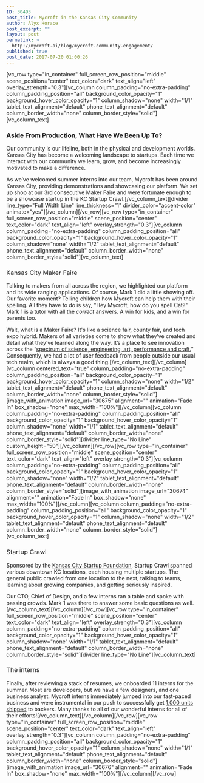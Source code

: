 ```yaml
---
ID: 30493
post_title: Mycroft in the Kansas City Community
author: Alyx Horace
post_excerpt: ""
layout: post
permalink: >
  http://mycroft.ai/blog/mycroft-community-engagement/
published: true
post_date: 2017-07-20 01:00:26
---
```

[vc_row type="in_container" full_screen_row_position="middle" scene_position="center" text_color="dark" text_align="left" overlay_strength="0.3"][vc_column column_padding="no-extra-padding" column_padding_position="all" background_color_opacity="1" background_hover_color_opacity="1" column_shadow="none" width="1/1" tablet_text_alignment="default" phone_text_alignment="default" column_border_width="none" column_border_style="solid"][vc_column_text]
<h3>Aside From Production, What Have We Been Up To?</h3>
<span style="font-weight: 400;">Our community is our lifeline, both in the physical and development worlds. Kansas City has become a welcoming landscape to startups. Each time we interact with our community we learn, grow, and become increasingly motivated to make a difference.</span>

<span style="font-weight: 400;">As we’ve welcomed summer interns into our team, Mycroft has been around Kansas City, providing demonstrations and showcasing our platform. We set up shop at our 3rd consecutive Maker Faire and were fortunate enough to be a showcase startup in the KC Startup Crawl.</span>[/vc_column_text][divider line_type="Full Width Line" line_thickness="1" divider_color="accent-color" animate="yes"][/vc_column][/vc_row][vc_row type="in_container" full_screen_row_position="middle" scene_position="center" text_color="dark" text_align="left" overlay_strength="0.3"][vc_column column_padding="no-extra-padding" column_padding_position="all" background_color_opacity="1" background_hover_color_opacity="1" column_shadow="none" width="1/2" tablet_text_alignment="default" phone_text_alignment="default" column_border_width="none" column_border_style="solid"][vc_column_text]
<h3><span style="font-weight: 400;">Kansas City Maker Faire</span></h3>
<span style="font-weight: 400;">Talking to makers from all across the region, we highlighted our platform and its wide ranging applications. Of course, Mark 1 did a little showing off. Our favorite moment? Telling children how Mycroft can help them with their spelling. All they have to do is say, "Hey Mycroft, how do you spell Cat?" Mark 1 is a tutor with all the <em>correct</em> answers. A win for kids, and a win for parents too.</span>

<span style="font-weight: 400;">Wait, what is a Maker Faire? It's like a science fair, county fair, and tech expo hybrid. Makers of all varieties come to show what they’ve created and detail what they’ve learned along the way. It’s a place to see innovation across the “</span><a href="http://makerfaire.com/makerfairehistory/"><span style="font-weight: 400;">spectrum of science, engineering, art, performance and craft.</span></a><span style="font-weight: 400;">” Consequently, we had a lot of user feedback from people outside our usual tech realm, which is always a good thing.</span>[/vc_column_text][/vc_column][vc_column centered_text="true" column_padding="no-extra-padding" column_padding_position="all" background_color_opacity="1" background_hover_color_opacity="1" column_shadow="none" width="1/2" tablet_text_alignment="default" phone_text_alignment="default" column_border_width="none" column_border_style="solid"][image_with_animation image_url="30675" alignment="" animation="Fade In" box_shadow="none" max_width="100%"][/vc_column][vc_column column_padding="no-extra-padding" column_padding_position="all" background_color_opacity="1" background_hover_color_opacity="1" column_shadow="none" width="1/1" tablet_text_alignment="default" phone_text_alignment="default" column_border_width="none" column_border_style="solid"][divider line_type="No Line" custom_height="50"][/vc_column][/vc_row][vc_row type="in_container" full_screen_row_position="middle" scene_position="center" text_color="dark" text_align="left" overlay_strength="0.3"][vc_column column_padding="no-extra-padding" column_padding_position="all" background_color_opacity="1" background_hover_color_opacity="1" column_shadow="none" width="1/2" tablet_text_alignment="default" phone_text_alignment="default" column_border_width="none" column_border_style="solid"][image_with_animation image_url="30674" alignment="" animation="Fade In" box_shadow="none" max_width="100%"][/vc_column][vc_column column_padding="no-extra-padding" column_padding_position="all" background_color_opacity="1" background_hover_color_opacity="1" column_shadow="none" width="1/2" tablet_text_alignment="default" phone_text_alignment="default" column_border_width="none" column_border_style="solid"][vc_column_text]
<h3><span style="font-weight: 400;">Startup Crawl</span></h3>
<span style="font-weight: 400;">Sponsored by the <a href="https://kcstartupfoundation.org/">Kansas City Startup Foundation</a>, Startup Crawl spanned various downtown KC locations, each housing multiple startups. The general public crawled from one location to the next, talking to teams, learning about growing companies, and getting seriously inspired. </span>

Our CTO, Chief of Design, and a few interns ran a table and spoke with passing crowds. Mark 1 was there to answer some basic questions as well.[/vc_column_text][/vc_column][/vc_row][vc_row type="in_container" full_screen_row_position="middle" scene_position="center" text_color="dark" text_align="left" overlay_strength="0.3"][vc_column column_padding="no-extra-padding" column_padding_position="all" background_color_opacity="1" background_hover_color_opacity="1" column_shadow="none" width="1/1" tablet_text_alignment="default" phone_text_alignment="default" column_border_width="none" column_border_style="solid"][divider line_type="No Line"][vc_column_text]
<h3><span style="font-weight: normal;">The interns</span></h3>
Finally, after reviewing a stack of resumes, we onboarded 11 interns for the summer. Most are developers, but we have a few designers, and one business analyst. Mycroft interns immediately jumped into our fast-paced business and were instrumental in our push to successfully get <a href="https://mycroft.ai/millennium-milestone/">1,000 units shipped</a> to backers. Many thanks to all of our wonderful interns for all of their efforts![/vc_column_text][/vc_column][/vc_row][vc_row type="in_container" full_screen_row_position="middle" scene_position="center" text_color="dark" text_align="left" overlay_strength="0.3"][vc_column column_padding="no-extra-padding" column_padding_position="all" background_color_opacity="1" background_hover_color_opacity="1" column_shadow="none" width="1/1" tablet_text_alignment="default" phone_text_alignment="default" column_border_width="none" column_border_style="solid"][image_with_animation image_url="30676" alignment="" animation="Fade In" box_shadow="none" max_width="100%"][/vc_column][/vc_row]